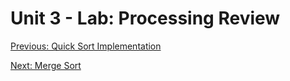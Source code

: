 # Unit 3 - Lab: Processing Review

[Previous: Quick Sort Implementation](homework3.md)

[Next: Merge Sort](day4.md)
